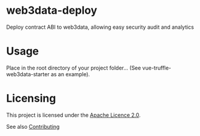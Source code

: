 # web3data-deploy

Deploy contract ABI to web3data, allowing easy security audit and analytics

# Usage
Place in the root directory of your project folder... (See vue-truffle-web3data-starter as an example). 

# Licensing

This project is licensed under the [Apache Licence 2.0](./LICENSE).

See also [Contributing](./CONTRIBUTING.md)
